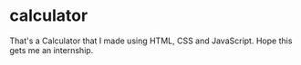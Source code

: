 # calculator
That's a Calculator that I made using HTML, CSS and JavaScript. Hope this gets me an internship.

